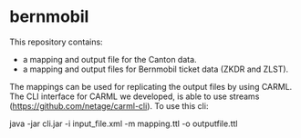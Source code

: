 # bernmobil

This repository contains:
- a mapping and output file for the Canton data.
- a mapping and output files for Bernmobil ticket data (ZKDR and ZLST).

The mappings can be used for replicating the output files by using CARML. The CLI interface for CARML we developed, is able to use streams (https://github.com/netage/carml-cli).
To use this cli:

java -jar cli.jar -i input_file.xml -m mapping.ttl -o outputfile.ttl

